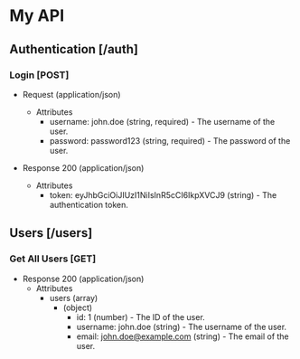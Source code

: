 # My API

## Authentication [/auth]

### Login [POST]

- Request (application/json)

  - Attributes
    - username: john.doe (string, required) - The username of the user.
    - password: password123 (string, required) - The password of the user.

- Response 200 (application/json)
  - Attributes
    - token: eyJhbGciOiJIUzI1NiIsInR5cCI6IkpXVCJ9 (string) - The authentication token.

## Users [/users]

### Get All Users [GET]

- Response 200 (application/json)
  - Attributes
    - users (array)
      - (object)
        - id: 1 (number) - The ID of the user.
        - username: john.doe (string) - The username of the user.
        - email: john.doe@example.com (string) - The email of the user.
